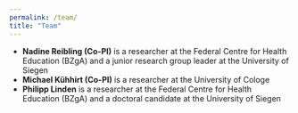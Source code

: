 ```yaml
---
permalink: /team/
title: "Team"
---
```


* **Nadine Reibling (Co-PI)** is a researcher at the Federal Centre for Health Education (BZgA) and a junior research group leader at the University of Siegen
* **Michael Kühhirt (Co-PI)** is a researcher at the University of Cologe
* **Philipp Linden** is a researcher at the Federal Centre for Health Education (BZgA) and a doctoral candidate at the University of Siegen
